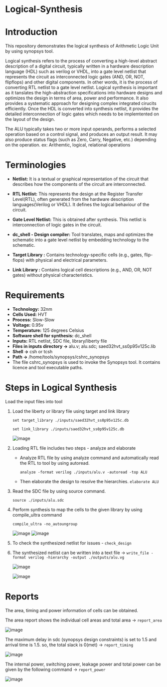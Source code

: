 # Logical-Synthesis

# Introduction
 This repository demonstrates the logical synthesis of Arithmetic Logic Unit by using synopsys tool.

Logical synthesis refers to the process of converting a high-level abstract description of a digital circuit, typically written in a hardware description language (HDL) such as verilog or VHDL, into a gate level netlist that represents the circuit as interconnected logic gates (AND, OR, NOT, flipflops) and other digital components. In other words, it is the process of converting RTL netlist to a gate level netlist. Logical synthesis is important as it tanslates the high-abstraction specifications into hardware designs and optimizes the design in terms of area, power and performance. It also provides a systematic approach for designing complex integrated cirucits efficiently. Once the HDL is converted into synthesis netlist, it provides the detailed interconnection of logic gates which needs to be implemtented on the layout of the design.

The ALU typically takes two or more input operands, performs a selected operation based on a control signal, and produces an output result. It may also produce status flags (such as Zero, Carry, Negative, etc.) depending on the operation. ex: Arithemtic, logical, relational operations

# Terminologies

- **Netlist:** It is a textual or graphical representation of the circuit that describes how the components of the circuit are interconnected.

- **RTL Netlist:** This represents the design at the Register Transfer Level(RTL), often generated from the hardware description languages(Verilog or VHDL). It defines the logical behaviour of the circuit.

- **Gate Level Netlist:** This is obtained after synthesis. This netlist is interconnection of logic gates in the circuit. 

- **dc_shell - Design compiler:** Tool translates, maps and optimizes the schematic into a gate level netlist by embedding technology to the schematic.

- **Target Library :** Contains technology-specific cells (e.g., gates, flip-flops) with physical and electrical parameters.

- **Link Library :** Contains logical cell descriptions (e.g., AND, OR, NOT gates) without physical characteristics.

# Requirements
- **Technology:** 32nm
- **Cells Used:** HVT
- **Process:** Slow-Slow
- **Voltage:** 0.95v
- **Temperature:** 125 degrees Celsius
- **Software shell for synthesis:** dc_shell
- **Inputs:** RTL netlist, SDC file, library/liberty file
- **Files in inputs directory ->** alu.v; alu.sdc; saed32hvt_ss0p95v125c.lib
- **Shell ->** csh or tcsh
- **Path ->** /home/tools/synopsys/cshrc_synopsys
- The file cshrc_synopsys is used to invoke the Synopsys tool. It contains licence and tool executable paths.

# Steps in Logical Synthesis

Load the input files into tool
  
1. Load the liberty or library file using target and link library
   
     `set target_library ./inputs/saed32hvt_ss0p95v125c.db`
   
     `set link_library ./inputs/saed32hvt_ss0p95v125c.db`

     ![image](https://github.com/Jyothi181/Logical-Synthesis/blob/main/pictures/Picture1.png)

2. Loading RTL file includes two steps - analyze and elaborate
   
   - Analyze RTL file by using analyze command and automatically read the RTL to tool by using autoread.

      `analyze -format verilog ./inputs/alu.v -autoread -top ALU`

   - Then elaborate the design to resolve the hierarchies. `elaborate ALU`
  
 
3. Read the SDC file by using source command.

    `source ./inputs/alu.sdc`

5. Perform synthesis to map the cells to the given library by using compile_ultra command

    `compile_ultra -no_autoungroup`

    ![image](https://github.com/Jyothi181/Logical-Synthesis/blob/main/pictures/Picture2.png)
    ![image](https://github.com/Jyothi181/Logical-Synthesis/blob/main/pictures/Picture3.png)

   
6. To check the synthesized netlist for issues - `check_design`

7. The synthesized netlist can be written into a text file -> `write_file -format verilog -hierarchy -output ./outputs/alu.vg`

     ![image](https://github.com/Jyothi181/Logical-Synthesis/blob/main/pictures/Picture4.png)
  
     ![image](https://github.com/Jyothi181/Logical-Synthesis/blob/main/pictures/Picture5.png)


# Reports

The area, timing and power information of cells can be obtained.

The area report shows the individual cell areas and total area -> `report_area`

 ![image](https://github.com/Jyothi181/Logical-Synthesis/blob/main/pictures/Picture6.png)

The maximum delay in sdc (synopsys design constraints) is set to 1.5 and arrival time is 1.5. so, the total slack is 0(met) -> `report_timing`

 ![image](https://github.com/Jyothi181/Logical-Synthesis/blob/main/pictures/Picture7.png)

The internal power, switching power, leakage power and total power can be given by the following command -> `report_power`

 ![image](https://github.com/Jyothi181/Logical-Synthesis/blob/main/pictures/Picture8.png)








